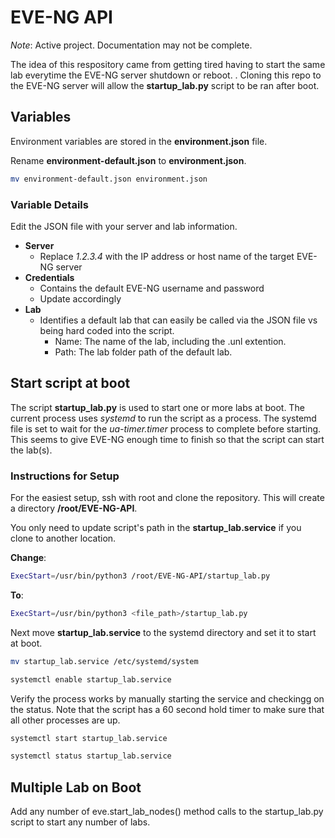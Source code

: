 # EVE-NG API

_Note_: Active project. Documentation may not be complete.

The idea of this respository came from getting tired having to start the same lab everytime the EVE-NG server shutdown or reboot. . Cloning this repo to the EVE-NG server will allow the __startup_lab.py__ script to be ran after boot.

## Variables

Environment variables are stored in the __environment.json__ file.

Rename __environment-default.json__ to __environment.json__.

```sh
mv environment-default.json environment.json
```

### Variable Details

Edit the JSON file with your server and lab information.

- __Server__
  - Replace _1.2.3.4_ with the IP address or host name of the target EVE-NG server
- __Credentials__
  - Contains the default EVE-NG username and password
  - Update accordingly
- __Lab__
  - Identifies a default lab that can easily be called via the JSON file vs being hard coded into the script.
    - Name: The name of the lab, including the .unl extention.
    - Path: The lab folder path of the default lab.

## Start script at boot

The script __startup_lab.py__ is used to start one or more labs at boot. The current process uses _systemd_ to run the script as a process. The systemd file is set to wait for the _ua-timer.timer_ process to complete before starting. This seems to give EVE-NG enough time to finish so that the script can start the lab(s).

### Instructions for Setup

For the easiest setup, ssh with root and clone the repository. This will create a directory __/root/EVE-NG-API__.

You only need to update script's path in the __startup_lab.service__ if you clone to another location.

__Change__:

```sh
ExecStart=/usr/bin/python3 /root/EVE-NG-API/startup_lab.py
```

__To__:

```sh
ExecStart=/usr/bin/python3 <file_path>/startup_lab.py
```

Next move __startup_lab.service__ to the systemd directory and set it to start at boot.

```sh
mv startup_lab.service /etc/systemd/system

systemctl enable startup_lab.service
```

Verify the process works by manually starting the service and checkingg on the status. Note that the script has a 60 second hold timer to make sure that all other processes are up.

```sh
systemctl start startup_lab.service

systemctl status startup_lab.service
```

## Multiple Lab on Boot

Add any number of eve.start_lab_nodes() method calls to the startup_lab.py script to start any number of labs.
